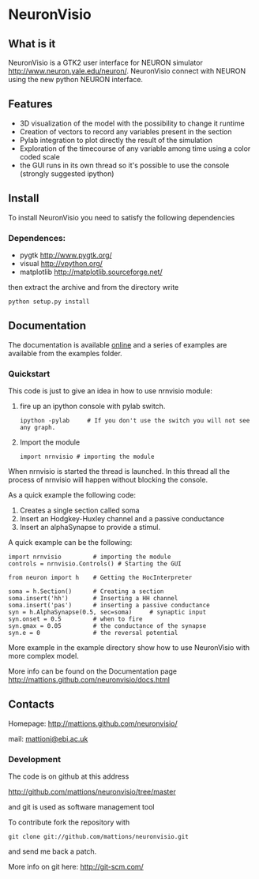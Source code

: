 # NeuronVisio 

## What is it

NeuronVisio is a GTK2 user interface for NEURON simulator <http://www.neuron.yale.edu/neuron/>. 
NeuronVisio connect with NEURON using the new python NEURON interface.

## Features

- 3D visualization of the model with the possibility to change it runtime
- Creation of vectors to record any variables present in the section 
- Pylab integration to plot directly the result of the simulation
- Exploration of the timecourse of any variable among time using a color coded scale
- the GUI runs in its own thread so it's possible to use the console (strongly suggested ipython)

## Install

To install NeuronVisio you need to satisfy the following dependencies

### Dependences:

- pygtk <http://www.pygtk.org/>
- visual <http://vpython.org/>
- matplotlib <http://matplotlib.sourceforge.net/>

then extract the archive and from the directory write

    python setup.py install
    
## Documentation

The documentation is available [online](http://mattions.github.com/neuronvisio/docs.html) and a series 
of examples are available from the examples folder.  

### Quickstart

This code is just to give an idea in how to use nrnvisio module:

1. fire up an ipython console with pylab switch.

	`ipython -pylab 	# If you don't use the switch you will not see any graph.`
    
2. Import the module

    `import nrnvisio # importing the module`
    
When nrnvisio is started the thread is launched. In this thread all the process of nrnvisio will happen without blocking the console.

As a quick example the following code:

1. Creates a single section called soma
2. Insert an Hodgkey-Huxley channel and a passive conductance 
3. Insert an alphaSynapse to provide a stimul.

A quick example can be the following:    
    
    import nrnvisio         # importing the module
    controls = nrnvisio.Controls() # Starting the GUI
    
    from neuron import h    # Getting the HocInterpreter
    
    soma = h.Section()      # Creating a section
    soma.insert('hh')       # Inserting a HH channel
    soma.insert('pas')      # inserting a passive conductance
    syn = h.AlphaSynapse(0.5, sec=soma)     # synaptic input
    syn.onset = 0.5         # when to fire
    syn.gmax = 0.05         # the conductance of the synapse
    syn.e = 0               # the reversal potential

More example in the example directory show how to use NeuronVisio with more complex model.

More info can be found on the Documentation page
<http://mattions.github.com/neuronvisio/docs.html>

## Contacts

Homepage: <http://mattions.github.com/neuronvisio/>

mail: <mattioni@ebi.ac.uk>

### Development

The code is on github at this address

<http://github.com/mattions/neuronvisio/tree/master>

and git is used as software management tool

To contribute fork the repository with

    git clone git://github.com/mattions/neuronvisio.git

and send me back a patch.

More info on git here: 
<http://git-scm.com/>
